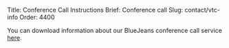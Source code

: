 Title: Conference Call Instructions
Brief: Conference call
Slug: contact/vtc-info
Order: 4400

You can download information about our BlueJeans conference call service [here](|filename|./bluejeans.pdf).
